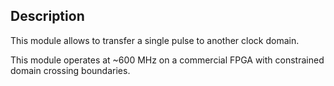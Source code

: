 ## Description

This module allows to transfer a single pulse to another clock domain.

This module operates at ~600 MHz on a commercial FPGA with constrained domain crossing boundaries.